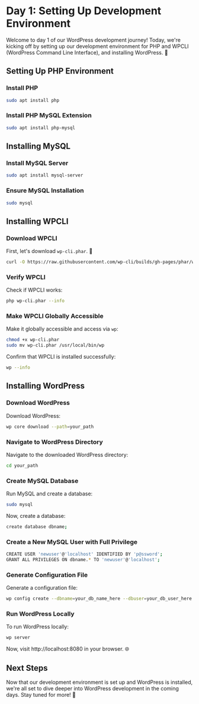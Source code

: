 # Day 1: Setting Up Development Environment 

Welcome to day 1 of our WordPress development journey! Today, we're kicking off by setting up our development environment for PHP and WPCLI (WordPress Command Line Interface), and installing WordPress. 🚀

## Setting Up PHP Environment

### Install PHP

```bash
sudo apt install php
```

### Install PHP MySQL Extension

```bash
sudo apt install php-mysql
```

## Installing MySQL

### Install MySQL Server

```bash
sudo apt install mysql-server
```

### Ensure MySQL Installation

```bash
sudo mysql
```

## Installing WPCLI

### Download WPCLI

First, let's download `wp-cli.phar`. 🌟

```bash
curl -O https://raw.githubusercontent.com/wp-cli/builds/gh-pages/phar/wp-cli.phar
```

### Verify WPCLI

Check if WPCLI works:

```bash
php wp-cli.phar --info
```

### Make WPCLI Globally Accessible

Make it globally accessible and access via `wp`:

```bash
chmod +x wp-cli.phar
sudo mv wp-cli.phar /usr/local/bin/wp
```

Confirm that WPCLI is installed successfully:

```bash
wp --info
```

## Installing WordPress

### Download WordPress

Download WordPress:

```bash
wp core download --path=your_path
```

### Navigate to WordPress Directory

Navigate to the downloaded WordPress directory:

```bash
cd your_path
```

### Create MySQL Database

Run MySQL and create a database:

```bash
sudo mysql
```

Now, create a database:

```bash
create database dbname;
```

### Create a New MySQL User with Full Privilege

```bash
CREATE USER 'newuser'@'localhost' IDENTIFIED BY 'p@ssword';
GRANT ALL PRIVILEGES ON dbname.* TO 'newuser'@'localhost';
```

### Generate Configuration File

Generate a configuration file:

```bash
wp config create --dbname=your_db_name_here --dbuser=your_db_user_here --prompt=dbpass
```

### Run WordPress Locally

To run WordPress locally:

```bash
wp server
```

Now, visit http://localhost:8080 in your browser. 🌐

## Next Steps

Now that our development environment is set up and WordPress is installed, we're all set to dive deeper into WordPress development in the coming days. Stay tuned for more! 🎉

